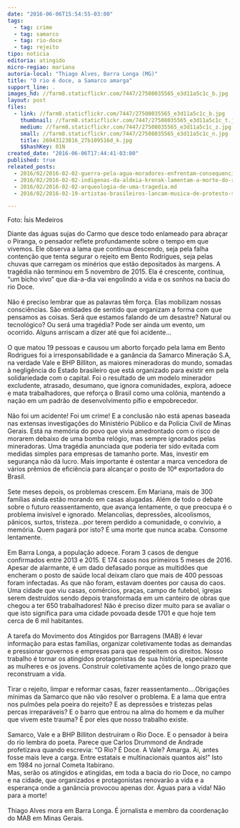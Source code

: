 ```yaml
---
date: "2016-06-06T15:54:55-03:00"
tags:
  - tag: crime
  - tag: samarco
  - tag: rio-doce
  - tag: rejeito
tipo: noticia
editoria: atingido
micro-regiao: mariana
autoria-local: "Thiago Alves, Barra Longa (MG)"
title: "O rio é doce, a Samarco amarga"
support_line: .
images_hd: //farm8.staticflickr.com/7447/27508035565_e3d11a5c1c_b.jpg
layout: post
files:
  - link: //farm8.staticflickr.com/7447/27508035565_e3d11a5c1c_b.jpg
    thumbnail: //farm8.staticflickr.com/7447/27508035565_e3d11a5c1c_t.jpg
    medium: //farm8.staticflickr.com/7447/27508035565_e3d11a5c1c_z.jpg
    small: //farm8.staticflickr.com/7447/27508035565_e3d11a5c1c_n.jpg
    title: 26943123816_27b109516d_k.jpg
    $$hashKey: 01N
created_date: "2016-06-06T17:44:41-03:00"
published: true
releated_posts:
  - 2016/02/2016-02-02-guerra-pela-agua-moradores-enfrentam-consequencias-da-contaminacao-do-rio-doce.md
  - 2016/02/2016-02-02-indigenas-da-aldeia-krenak-lamentam-a-morte-do-rio-doce.md
  - 2016/02/2016-02-02-arqueologia-de-uma-tragedia.md
  - 2016/02/2016-02-19-artistas-brasileiros-lancam-musica-de-protesto-sobre-mariana.md

---
```

<p>Foto: &Iacute;sis Medeiros&nbsp;</p>

<p>Diante das &aacute;guas sujas do Carmo que desce todo enlameado para abra&ccedil;ar o Piranga, o pensador reflete profundamente sobre o tempo em que vivemos. Ele observa a lama que continua descendo, seja pela falha conten&ccedil;&atilde;o que tenta segurar o rejeito em Bento Rodrigues, seja pelas chuvas que carregam os min&eacute;rios que est&atilde;o depositados &agrave;s margens. A trag&eacute;dia n&atilde;o terminou em 5 novembro de 2015. Ela &eacute; crescente, cont&iacute;nua, &ldquo;um bicho vivo&rdquo; que dia-a-dia vai engolindo a vida e os sonhos na bacia do rio Doce.<br />
<br />
N&atilde;o &eacute; preciso lembrar que as palavras t&ecirc;m for&ccedil;a. Elas mobilizam nossas consci&ecirc;ncias. S&atilde;o entidades de sentido que organizam a forma com que pensamos as coisas. Ser&aacute; que estamos falando de um desastre? Natural ou tecnol&oacute;gico? Ou ser&aacute; uma trag&eacute;dia? Pode ser ainda um evento, um ocorrido. Alguns arriscam a dizer at&eacute; que foi acidente...&nbsp;<br />
<br />
O que matou 19 pessoas e causou um aborto for&ccedil;ado pela lama em Bento Rodrigues foi a irresponsabilidade e a gan&acirc;ncia da Samarco Minera&ccedil;&atilde;o S.A, na verdade Vale e BHP Billiton, as maiores mineradoras do mundo, somadas &agrave; neglig&ecirc;ncia do Estado brasileiro que est&aacute; organizado para existir em pela solidariedade com o capital. Foi o resultado de um modelo minerador excludente, atrasado, desumano, que ignora comunidades, explora, adoece e mata trabalhadores, que refor&ccedil;a o Brasil como uma col&ocirc;nia, mantendo a na&ccedil;&atilde;o em um padr&atilde;o de desenvolvimento p&iacute;fio e empobrecedor.<br />
<br />
N&atilde;o foi um acidente! Foi um crime! E a conclus&atilde;o n&atilde;o est&aacute; apenas baseada nas extensas investiga&ccedil;&otilde;es do Minist&eacute;rio P&uacute;blico e da Pol&iacute;cia Civil de Minas Gerais. Est&aacute; na mem&oacute;ria do povo que vivia amedrontado com o risco de morarem debaixo de uma bomba rel&oacute;gio, mas sempre ignorados pelas mineradoras. Uma trag&eacute;dia anunciada que poderia ter sido evitada com medidas simples para empresas de tamanho porte. Mas, investir em seguran&ccedil;a n&atilde;o d&aacute; lucro. Mais importante &eacute; ostentar a marca vencedora de v&aacute;rios pr&ecirc;mios de efici&ecirc;ncia para alcan&ccedil;ar o posto de 10&ordf; exportadora do Brasil.<br />
<br />
Sete meses depois, os problemas crescem. Em Mariana, mais de 300 fam&iacute;lias ainda est&atilde;o morando em casas alugadas. Al&eacute;m de todo o debate sobre o futuro reassentamento, que avan&ccedil;a lentamente, o que preocupa &eacute; o problema invis&iacute;vel e ignorado. Melancolias, depress&otilde;es, alcoolismos, p&acirc;nicos, surtos, tristeza...por terem perdido a comunidade, o conv&iacute;vio, a mem&oacute;ria. Quem pagar&aacute; por isto? &Eacute; uma morte que nunca acaba. Consome lentamente.&nbsp;<br />
<br />
Em Barra Longa, a popula&ccedil;&atilde;o adoece. Foram 3 casos de dengue confirmados entre 2013 e 2015. E 174 casos nos primeiros 5 meses de 2016. Apesar de alarmante, &eacute; um dado defasado porque as multid&otilde;es que encheram o posto de sa&uacute;de local deixam claro que mais de 400 pessoas foram infectadas. As que n&atilde;o foram, estavam doentes por causa do caos. Uma cidade que viu casas, com&eacute;rcios, pra&ccedil;as, campo de futebol, igrejas serem destru&iacute;dos sendo depois transformada em um canteiro de obras que chegou a ter 650 trabalhadores! N&atilde;o &eacute; preciso dizer muito para se avaliar o que isto significa para uma cidade povoada desde 1701 e que hoje tem cerca de 6 mil habitantes.<br />
<br />
A tarefa do Movimento dos Atingidos por Barragens (MAB) &eacute; levar informa&ccedil;&atilde;o para estas fam&iacute;lias, organizar coletivamente todas as demandas e pressionar governos e empresas para que respeitem os direitos. Nosso trabalho &eacute; tornar os atingidos protagonistas de sua hist&oacute;ria, especialmente as mulheres e os jovens. Construir coletivamente a&ccedil;&otilde;es de longo prazo que reconstruam a vida.&nbsp;<br />
<br />
Tirar o rejeito, limpar e reformar casas, fazer reassentamento....Obriga&ccedil;&otilde;es m&iacute;nimas da Samarco que n&atilde;o v&atilde;o resolver o problema. E a lama que entra nos pulm&otilde;es pela poeira do rejeito? E as depress&otilde;es e tristezas pelas percas irrepar&aacute;veis? E o barro que entrou na alma do homem e da mulher que vivem este trauma? &Eacute; por eles que nosso trabalho existe.<br />
<br />
Samarco, Vale e a BHP Billiton destru&iacute;ram o Rio Doce. E o pensador &agrave; beira do rio lembra do poeta. Parece que Carlos Drummond de Andrade profetizava quando escrevia: &ldquo;O Rio? &Eacute; Doce. A Vale? Amarga. Ai, antes fosse mais leve a carga. Entre estatais e multinacionais quantos ais!&rdquo; Isto em 1984 no jornal Cometa Itabirano.<br />
Mas, ser&atilde;o os atingidos e atingidas, em toda a bacia do rio Doce, no campo e na cidade, que organizados e protagonistas renovar&atilde;o a vida e a esperan&ccedil;a onde a gan&acirc;ncia provocou apenas dor. &Aacute;guas para a vida! N&atilde;o para a morte!<br />
<br />
Thiago Alves mora em Barra Longa. &Eacute; jornalista e membro da coordena&ccedil;&atilde;o do MAB em Minas Gerais.</p>

